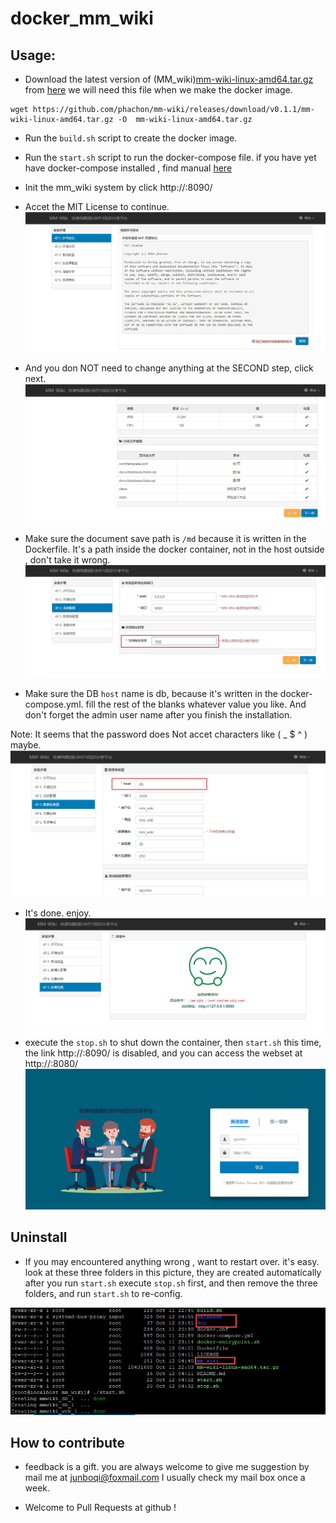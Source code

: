 # docker_mm_wiki

Usage:
--

- Download the latest version of (MM_wiki)[mm-wiki-linux-amd64.tar.gz](https://github.com/phachon/mm-wiki/releases/download/v0.1.1/mm-wiki-linux-amd64.tar.gz) from [here](https://github.com/phachon/mm-wiki/releases) we will need this file when we make the docker image.

~~~
wget https://github.com/phachon/mm-wiki/releases/download/v0.1.1/mm-wiki-linux-amd64.tar.gz -O  mm-wiki-linux-amd64.tar.gz 
~~~

- Run the ``` build.sh ``` script to create the docker image.

- Run the ``` start.sh ``` script to run the docker-compose file.  if you have yet have docker-compose installed , find manual [here](https://docs.docker.com/compose/install/) 

- Init the mm_wiki system by click http://<container ip>:8090/
  
- Accet the MIT License to continue.
![s1](image/s1.jpg)
- And you don NOT need to change anything at the SECOND step, click next.
![s2](image/s2.jpg)
- Make sure the document save path is ``` /md ``` because it is written in the Dockerfile. It's a path inside the docker container, not in the host outside , don't take it wrong.
![s3](image/s3.jpg)
- Make sure the DB ``` host ``` name is db,  because it's written in the docker-compose.yml. fill the rest of the blanks whatever value you like.  And don't forget the admin user name after you finish the installation.   

Note: It seems that the password does Not accet characters like ( _ $ ^ ) maybe. 
![s4](image/s4.jpg)
- It's done. enjoy.
![s5](image/s5.jpg)
- execute the ``` stop.sh ``` to shut down the container, then ``` start.sh ```
  this time,  the link  http://<container ip>:8090/  is disabled, and you can access the webset at http://<container ip>:8080/ 
![s6](image/s6.jpg)

Uninstall
--

- If you may encountered anything wrong , want to restart over. it's easy.  look at these three folders in this picture,  they are created automatically after you run ``` start.sh ``` execute ``` stop.sh ``` first, and then remove the three folders, and run ``` start.sh ``` to re-config.

![folder](image/folder.jpg)


How to contribute
--

- feedback is a gift.  you are always welcome to give me suggestion by mail me at junboqi@foxmail.com   I usually check my mail box once a week.

- Welcome to Pull Requests at github !

